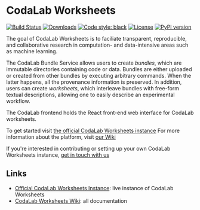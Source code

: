 # CodaLab Worksheets
[![Build Status](https://travis-ci.org/codalab/codalab-cli.svg?branch=master)](https://travis-ci.org/codalab/codalab-cli.svg?branch=master)
[![Downloads](https://pepy.tech/badge/codalab)](https://pepy.tech/project/codalab)
[![Code style: black](https://img.shields.io/badge/code%20style-black-000000.svg)](https://github.com/ambv/black)
[![License](https://img.shields.io/badge/License-Apache%202.0-blue.svg)](https://opensource.org/licenses/Apache-2.0)
[![PyPI version](https://badge.fury.io/py/codalab.svg)](https://badge.fury.io/py/codalab)

The goal of CodaLab Worksheets is to faciliate transparent, reproducible, and
collaborative research in computation- and data-intensive areas such as machine
learning.

The CodaLab Bundle Service allows users to create *bundles*, which are
immutable directories containing code or data.  Bundles are either
uploaded or created from other bundles by executing arbitrary commands.
When the latter happens, all the provenance information is preserved.  In
addition, users can create *worksheets*, which interleave bundles with
free-form textual descriptions, allowing one to easily describe an experimental
workflow.

The CodaLab frontend holds the React front-end web interface for CodaLab worksheets.

To get started visit [the official CodaLab Worksheets instance](https://worksheets.codalab.org/)
For more information about the platform, visit [our Wiki](https://github.com/codalab/codalab-cli/wiki)

If you're interested in contributing or setting up your own CodaLab Worksheets instance, [get in touch with us](mailto:codalab.worksheets@gmail.com)


## Links

* [Official CodaLab Worksheets Instance](https://worksheets.codalab.org/): live instance of CodaLab Worksheets
* [CodaLab Worksheets Wiki](https://github.com/codalab/codalab-cli/wiki): all documentation
